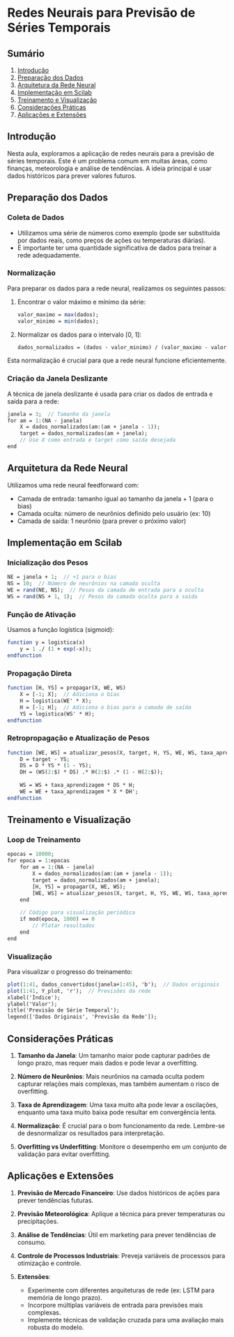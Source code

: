 # Redes Neurais para Previsão de Séries Temporais

## Sumário
1. [Introdução](#introdução)
2. [Preparação dos Dados](#preparação-dos-dados)
3. [Arquitetura da Rede Neural](#arquitetura-da-rede-neural)
4. [Implementação em Scilab](#implementação-em-scilab)
5. [Treinamento e Visualização](#treinamento-e-visualização)
6. [Considerações Práticas](#considerações-práticas)
7. [Aplicações e Extensões](#aplicações-e-extensões)

## Introdução

Nesta aula, exploramos a aplicação de redes neurais para a previsão de séries temporais. Este é um problema comum em muitas áreas, como finanças, meteorologia e análise de tendências. A ideia principal é usar dados históricos para prever valores futuros.

## Preparação dos Dados

### Coleta de Dados
- Utilizamos uma série de números como exemplo (pode ser substituída por dados reais, como preços de ações ou temperaturas diárias).
- É importante ter uma quantidade significativa de dados para treinar a rede adequadamente.

### Normalização
Para preparar os dados para a rede neural, realizamos os seguintes passos:

1. Encontrar o valor máximo e mínimo da série:
   ```scilab
   valor_maximo = max(dados);
   valor_minimo = min(dados);
   ```

2. Normalizar os dados para o intervalo [0, 1]:
   ```scilab
   dados_normalizados = (dados - valor_minimo) / (valor_maximo - valor_minimo);
   ```

Esta normalização é crucial para que a rede neural funcione eficientemente.

### Criação da Janela Deslizante
A técnica de janela deslizante é usada para criar os dados de entrada e saída para a rede:

```scilab
janela = 3;  // Tamanho da janela
for am = 1:(NA - janela)
    X = dados_normalizados(am:(am + janela - 1));
    target = dados_normalizados(am + janela);
    // Use X como entrada e target como saída desejada
end
```

## Arquitetura da Rede Neural

Utilizamos uma rede neural feedforward com:
- Camada de entrada: tamanho igual ao tamanho da janela + 1 (para o bias)
- Camada oculta: número de neurônios definido pelo usuário (ex: 10)
- Camada de saída: 1 neurônio (para prever o próximo valor)

## Implementação em Scilab

### Inicialização dos Pesos
```scilab
NE = janela + 1;  // +1 para o bias
NS = 10;  // Número de neurônios na camada oculta
WE = rand(NE, NS);  // Pesos da camada de entrada para a oculta
WS = rand(NS + 1, 1);  // Pesos da camada oculta para a saída
```

### Função de Ativação
Usamos a função logística (sigmoid):
```scilab
function y = logistica(x)
    y = 1 ./ (1 + exp(-x));
endfunction
```

### Propagação Direta
```scilab
function [H, YS] = propagar(X, WE, WS)
    X = [-1; X];  // Adiciona o bias
    H = logistica(WE' * X);
    H = [-1; H];  // Adiciona o bias para a camada de saída
    YS = logistica(WS' * H);
endfunction
```

### Retropropagação e Atualização de Pesos
```scilab
function [WE, WS] = atualizar_pesos(X, target, H, YS, WE, WS, taxa_aprendizagem)
    D = target - YS;
    DS = D * YS * (1 - YS);
    DH = (WS(2:$) * DS) .* H(2:$) .* (1 - H(2:$));
    
    WS = WS + taxa_aprendizagem * DS * H;
    WE = WE + taxa_aprendizagem * X * DH';
endfunction
```

## Treinamento e Visualização

### Loop de Treinamento
```scilab
epocas = 10000;
for epoca = 1:epocas
    for am = 1:(NA - janela)
        X = dados_normalizados(am:(am + janela - 1));
        target = dados_normalizados(am + janela);
        [H, YS] = propagar(X, WE, WS);
        [WE, WS] = atualizar_pesos(X, target, H, YS, WE, WS, taxa_aprendizagem);
    end
    
    // Código para visualização periódica
    if mod(epoca, 1000) == 0
        // Plotar resultados
    end
end
```

### Visualização
Para visualizar o progresso do treinamento:

```scilab
plot(1:41, dados_convertidos(janela+1:45), 'b');  // Dados originais
plot(1:41, Y_plot, 'r');  // Previsões da rede
xlabel('Índice');
ylabel('Valor');
title('Previsão de Série Temporal');
legend(['Dados Originais', 'Previsão da Rede']);
```

## Considerações Práticas

1. **Tamanho da Janela**: Um tamanho maior pode capturar padrões de longo prazo, mas requer mais dados e pode levar a overfitting.

2. **Número de Neurônios**: Mais neurônios na camada oculta podem capturar relações mais complexas, mas também aumentam o risco de overfitting.

3. **Taxa de Aprendizagem**: Uma taxa muito alta pode levar a oscilações, enquanto uma taxa muito baixa pode resultar em convergência lenta.

4. **Normalização**: É crucial para o bom funcionamento da rede. Lembre-se de desnormalizar os resultados para interpretação.

5. **Overfitting vs Underfitting**: Monitore o desempenho em um conjunto de validação para evitar overfitting.

## Aplicações e Extensões

1. **Previsão de Mercado Financeiro**: Use dados históricos de ações para prever tendências futuras.

2. **Previsão Meteorológica**: Aplique a técnica para prever temperaturas ou precipitações.

3. **Análise de Tendências**: Útil em marketing para prever tendências de consumo.

4. **Controle de Processos Industriais**: Preveja variáveis de processos para otimização e controle.

5. **Extensões**:
   - Experimente com diferentes arquiteturas de rede (ex: LSTM para memória de longo prazo).
   - Incorpore múltiplas variáveis de entrada para previsões mais complexas.
   - Implemente técnicas de validação cruzada para uma avaliação mais robusta do modelo.
